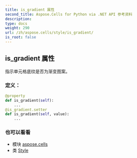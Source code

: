 ```yaml
---
title: is_gradient 属性
second_title: Aspose.Cells for Python via .NET API 参考资料
description:
type: docs
weight: 290
url: /zh/aspose.cells/style/is_gradient/
is_root: false
---
```

## is_gradient 属性

指示单元格底纹是否为渐变图案。
### 定义：
```python
@property
def is_gradient(self):
    ...
@is_gradient.setter
def is_gradient(self, value):
    ...
```

### 也可以看看
* 模块 [aspose.cells](../../)
* 类 [Style](/cells/python-net/zh/aspose.cells/style)

